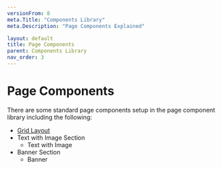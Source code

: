 ```yaml
---
versionFrom: 8
meta.Title: "Components Library"
meta.Description: "Page Components Explained"

layout: default
title: Page Components
parent: Components Library
nav_order: 3
---
```


# Page Components

There are some standard page components setup in the page component library including the following:

* [Grid Layout](v8/Page-Components/Doctype-Grid-Layout-Schema.html)
* Text with Image Section
  * Text with Image
* Banner Section
  * Banner





